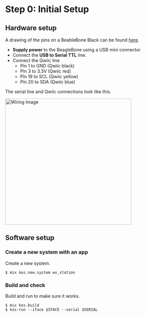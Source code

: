 
# Step 0:  Initial Setup

## Hardware setup

A drawing of the pins on a BeableBone Black can be found [here](https://community.element14.com/resized-image/__size/919x544/__key/communityserver-blogs-components-weblogfiles/00-00-00-00-80/4682.contentimage_5F00_130433.png).

- **Supply power** to the BeagleBone using a USB mini connector
- Connect the **USB to Serial TTL** line.  
- Connect the Qwiic line
    - Pin 1 to GND (Qwiic black)
    - Pin 3 to 3.3V (Qwiic red)
    - Pin 19 to SCL (Qwiic yellow)
    - Pin 20 to SDA (Qwiic blue)

The serial line and Qwiic connections look like this.

<img src="images/connections.png" alt="Wiring Image" width="400"/>

## Software setup

### Create a new system with an app

Create a new system.

```terminal
$ mix kos.new.system wx_station
```

### Build and check

Build and run to make sure it works.

```terminal
$ mix kos.build
$ kos-run --iface $IFACE --serial $SERIAL
```

